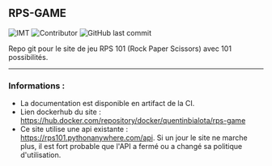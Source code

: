 ## **RPS-GAME**

![IMT](https://shield.lylium.fr/badge/Made%20at-IMT%20Mines%20Al%C3%A8s-00bcd7?logo=mines&logoColor=white&style=for-the-badge&labelColor=black)
![Contributor](https://shield.lylium.fr:/github/contributors/KontainPluton/RPS-Game?style=for-the-badge)
![GitHub last commit](https://shield.lylium.fr:/github/last-commit/KontainPluton/RPS-Game?style=for-the-badge)

Repo git pour le site de jeu RPS 101 (Rock Paper Scissors) avec 101 possibilités.

------
### Informations :

- La documentation est disponible en artifact de la CI.
- Lien dockerhub du site : https://hub.docker.com/repository/docker/quentinbialota/rps-game
- Ce site utilise une api existante : https://rps101.pythonanywhere.com/api. Si un jour le site ne marche plus, il est fort probable que l'API a fermé ou a changé sa politique d'utilisation.